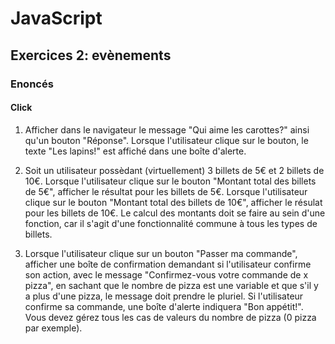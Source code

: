 # JavaScript

## Exercices 2: evènements

### Enoncés

#### Click

 1. Afficher dans le navigateur le message "Qui aime les carottes?" ainsi qu'un bouton "Réponse". Lorsque l'utilisateur clique sur le bouton, le texte "Les lapins!" est affiché dans une boîte d'alerte.

 2. Soit un utilisateur possèdant (virtuellement) 3 billets de 5€ et 2 billets de 10€. Lorsque l'utilisateur clique sur le bouton "Montant total des billets de 5€", afficher le résultat pour les billets de 5€. Lorsque l'utilisateur clique sur le bouton "Montant total des billets de 10€", afficher le résulat pour les billets de 10€. Le calcul des montants doit se faire au sein d'une fonction, car il s'agit d'une fonctionnalité commune à tous les types de billets.

 3. Lorsque l'utilisateur clique sur un bouton "Passer ma commande", afficher une boîte de confirmation demandant si l'utilisateur confirme son action, avec le message "Confirmez-vous votre commande de x pizza", en sachant que le nombre de pizza est une variable et que s'il y a plus d'une pizza, le message doit prendre le pluriel. Si l'utilisateur confirme sa commande, une boîte d'alerte indiquera "Bon appétit!". Vous devez gérez tous les cas de valeurs du nombre de pizza (0 pizza par exemple).
